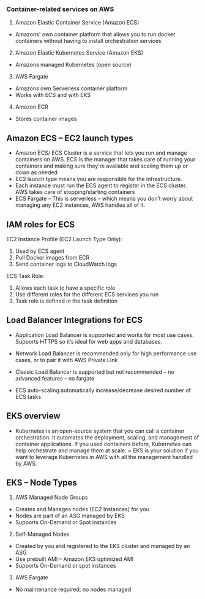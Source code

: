 ### Container-related services on AWS  

1. Amazon Elastic Container Service (Amazon ECS) 
- Amazons' own container platform that allows you to run docker containers without having to install orchestration services  

2. Amazon Elastic Kubernetes Service (Amazon EKS) 
- Amazons managed Kubernetes (open source) 

3. AWS Fargate  
- Amazons own Serverless container platform  
- Works with ECS and with EKS  

4. Amazon ECR  
- Stores container images  

## Amazon ECS – EC2 launch types  

- Amazon ECS/ ECS Cluster is a service that lets you run and manage containers on AWS. ECS is the manager that takes care of running your containers and making sure they're available and scaling them up or down as needed 
- EC2 launch type means you are responsible for the infrastructure.  
- Each instance must run the ECS agent to register in the ECS cluster. AWS takes care of stopping/starting containers  
- ECS Fargate – This is serverless – which means you don’t worry about managing any EC2 instances, AWS handles all of it. 

 

## IAM roles for ECS 
EC2 Instance Profile (EC2 Launch Type Only): 

1. Used by ECS agent  
2. Pull Docker images from ECR  
3. Send container logs to CloudWatch logs  

ECS Task Role: 

1. Allows each task to have a specific role  
2. Use different roles for the different ECS services you run  
3. Task role is defined in the task definition 

## Load Balancer Integrations for ECS 
- Application Load Balancer is supported and works for most use cases. Supports HTTPS so it’s ideal for web apps and databases. 
- Network Load Balancer is recommended only for high performance use cases, or to pair it with AWS Private Link 
- Classic Load Balancer is supported but not recommended – no advanced features – no fargate  

- ECS auto-scaling:automatically increase/decrease desired number of ECS tasks  

## EKS overview 

- Kubernetes is an open-source system that you can call a container orchestration. It automates the deployment, scaling, and management of container applications. If you used containers before, Kubernetes can help orchestrate and manage them at scale. 
= EKS is your solution if you want to leverage Kubernetes in AWS with all the management handled by AWS. 

## EKS – Node Types  

1. AWS Managed Node Groups  
- Creates and Manages nodes (EC2 Instances) for you 
- Nodes are part of an ASG managed by EKS  
- Supports On-Demand or Spot instances 

2. Self-Managed Nodes 
- Created by you and registered to the EKS cluster and managed by an ASG  
- Use prebuilt AMI – Amazon EKS optimized AMI 
- Supports On-Demand or spot instances 

3. AWS Fargate  
- No maintenance required; no nodes managed  

 